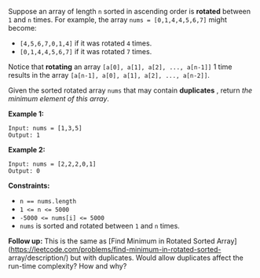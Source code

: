 Suppose an array of length `n` sorted in ascending order is **rotated**
between `1` and `n` times. For example, the array `nums = [0,1,4,4,5,6,7]`
might become:

  * `[4,5,6,7,0,1,4]` if it was rotated `4` times.
  * `[0,1,4,4,5,6,7]` if it was rotated `7` times.

Notice that **rotating** an array `[a[0], a[1], a[2], ..., a[n-1]]` 1 time
results in the array `[a[n-1], a[0], a[1], a[2], ..., a[n-2]]`.

Given the sorted rotated array `nums` that may contain **duplicates** , return
_the minimum element of this array_.



**Example 1:**

    
    
    Input: nums = [1,3,5]
    Output: 1
    

**Example 2:**

    
    
    Input: nums = [2,2,2,0,1]
    Output: 0
    



**Constraints:**

  * `n == nums.length`
  * `1 <= n <= 5000`
  * `-5000 <= nums[i] <= 5000`
  * `nums` is sorted and rotated between `1` and `n` times.



**Follow up:** This is the same as [Find Minimum in Rotated Sorted
Array](https://leetcode.com/problems/find-minimum-in-rotated-sorted-
array/description/) but with duplicates. Would allow duplicates affect the
run-time complexity? How and why?

